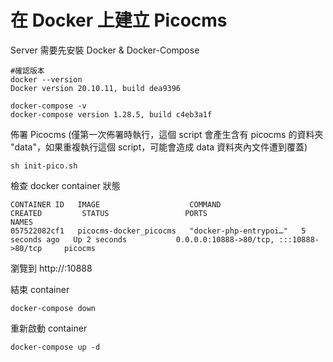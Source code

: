 # 在 Docker 上建立 Picocms

Server 需要先安裝 Docker & Docker-Compose
```
#確認版本
docker --version
Docker version 20.10.11, build dea9396

docker-compose -v
docker-compose version 1.28.5, build c4eb3a1f

```

佈署 Picocms (僅第一次佈署時執行，這個 script 會產生含有 picocms 的資料夾 "data"，如果重複執行這個 script，可能會造成 data 資料夾內文件遭到覆蓋)
```
sh init-pico.sh
```

檢查 docker container 狀態
```
CONTAINER ID   IMAGE                    COMMAND                  CREATED         STATUS                 PORTS                                       NAMES
057522082cf1   picocms-docker_picocms   "docker-php-entrypoi…"   5 seconds ago   Up 2 seconds           0.0.0.0:10888->80/tcp, :::10888->80/tcp     picocms

```

瀏覽到 http://<IP>:10888

結束 container
```
docker-compose down
```

重新啟動 container
```
docker-compose up -d
```